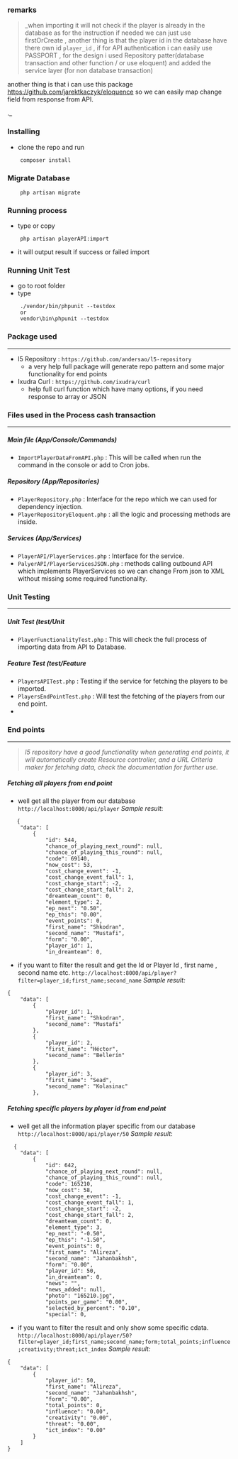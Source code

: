 ### remarks

> _when importing it will not check if the player is already in the database as for the instruction if needed we can just use firstOrCreate , another thing is that the player id in the database have there own id `player_id` , if for API authentication i can easily use PASSPORT , for the design i used Repository patter(database transaction and other function  / or use eloquent)  and added the service layer (for non database transaction)

another thing is that i can use this package https://github.com/jarektkaczyk/eloquence so we can easily map
change field from response from API.

._


### Installing
* clone the repo and run 
```shell
	composer install
```

### Migrate Database
```shell
	php artisan migrate
```
### Running process
* type or copy
```shell
	php artisan playerAPI:import 
```
 * it will output result if success or failed import

### Running Unit Test
* go to root folder
* type
```shell
	./vendor/bin/phpunit --testdox
	or
	vendor\bin\phpunit --testdox
```

### Package used
---
* l5 Repository : `https://github.com/andersao/l5-repository` 
    - a very help full package will generate repo pattern and some major functionality for end points
* Ixudra Curl : `https://github.com/ixudra/curl`
    - help full curl function which have many options, if you need response to array or JSON

### Files used in the Process cash transaction
---
##### Main file (App/Console/Commands)
* `ImportPlayerDataFromAPI.php` : This will be called when run the command in the console or add to Cron jobs.

##### Repository (App/Repositories)
*  `PlayerRepository.php` : Interface for the repo which we can used for dependency injection.
*  `PlayerRepositoryEloquent.php` : all the logic and processing methods are inside.

##### Services (App/Services)
*  `PlayerAPI/PlayerServices.php` : Interface for the service.
*  `PalyerAPI/PlayerServicesJSON.php` : methods calling outbound API which implements PlayerServices so we can change From json to XML without missing some required functionality.
### Unit Testing
----------
##### Unit Test (test/Unit
* `PlayerFunctionalityTest.php` : This will check the full process of importing data from API to Database.

##### Feature Test (test/Feature
* `PlayersAPITest.php` : Testing if the service for fetching the players to be imported.
* `PlayersEndPointTest.php` : Will test the fetching of the players from our end point.
* 
### End points
----------
> _l5 repository have a good functionality when generating end points, it will automatically create Resource controller,
and a URL Criteria maker for fetching data, check the documentation for further use._

##### Fetching all players from end point
* well get all the player from our database
`http://localhost:8000/api/player`
_Sample result_:
 
```
   {
    "data": [
        {
            "id": 544,
            "chance_of_playing_next_round": null,
            "chance_of_playing_this_round": null,
            "code": 69140,
            "now_cost": 53,
            "cost_change_event": -1,
            "cost_change_event_fall": 1,
            "cost_change_start": -2,
            "cost_change_start_fall": 2,
            "dreamteam_count": 0,
            "element_type": 2,
            "ep_next": "0.50",
            "ep_this": "0.00",
            "event_points": 0,
            "first_name": "Shkodran",
            "second_name": "Mustafi",
            "form": "0.00",
            "player_id": 1,
            "in_dreamteam": 0,
```

* if you want to filter the result and get the Id or Player Id , first name , second name etc.
`http://localhost:8000/api/player?filter=player_id;first_name;second_name`
_Sample result:_
```
{
    "data": [
        {
            "player_id": 1,
            "first_name": "Shkodran",
            "second_name": "Mustafi"
        },
        {
            "player_id": 2,
            "first_name": "Héctor",
            "second_name": "Bellerín"
        },
        {
            "player_id": 3,
            "first_name": "Sead",
            "second_name": "Kolasinac"
        },
```


##### Fetching specific players by player id from end point
* well get all the information player specific  from our database
`http://localhost:8000/api/player/50`
_Sample result_:
 
```
  {
    "data": [
        {
            "id": 642,
            "chance_of_playing_next_round": null,
            "chance_of_playing_this_round": null,
            "code": 165210,
            "now_cost": 58,
            "cost_change_event": -1,
            "cost_change_event_fall": 1,
            "cost_change_start": -2,
            "cost_change_start_fall": 2,
            "dreamteam_count": 0,
            "element_type": 3,
            "ep_next": "-0.50",
            "ep_this": "-1.50",
            "event_points": 0,
            "first_name": "Alireza",
            "second_name": "Jahanbakhsh",
            "form": "0.00",
            "player_id": 50,
            "in_dreamteam": 0,
            "news": "",
            "news_added": null,
            "photo": "165210.jpg",
            "points_per_game": "0.00",
            "selected_by_percent": "0.10",
            "special": 0,
```

* if you want to filter the result and only show some specific cdata.
`http://localhost:8000/api/player/50?filter=player_id;first_name;second_name;form;total_points;influence;creativity;threat;ict_index`
_Sample result:_
```
{
    "data": [
        {
            "player_id": 50,
            "first_name": "Alireza",
            "second_name": "Jahanbakhsh",
            "form": "0.00",
            "total_points": 0,
            "influence": "0.00",
            "creativity": "0.00",
            "threat": "0.00",
            "ict_index": "0.00"
        }
    ]
}
```

